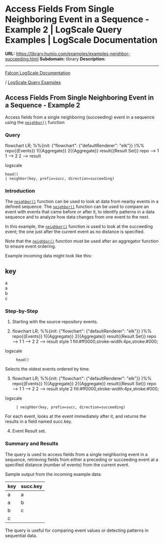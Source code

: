 # Access Fields From Single Neighboring Event in a Sequence - Example 2 | LogScale Query Examples | LogScale Documentation

**URL:** https://library.humio.com/examples/examples-neighbor-succeeding.html
**Subdomain:** library
**Description:** 

---

[Falcon LogScale Documentation](https://library.humio.com)

/ [LogScale Query Examples](examples.html)

## Access Fields From Single Neighboring Event in a Sequence - Example 2

Access fields from a single neighboring (succeeding) event in a sequence using the [`neighbor()`](https://library.humio.com/data-analysis/functions-neighbor.html) function 

### Query

flowchart LR; %%{init: {"flowchart": {"defaultRenderer": "elk"}} }%% repo{{Events}} 1{{Aggregate}} 2{{Aggregate}} result{{Result Set}} repo --> 1 1 --> 2 2 --> result

logscale
    
    
    head()
    | neighbor(key, prefix=succ, direction=succeeding)

### Introduction

The [`neighbor()`](https://library.humio.com/data-analysis/functions-neighbor.html) function can be used to look at data from nearby events in a defined sequence. The [`neighbor()`](https://library.humio.com/data-analysis/functions-neighbor.html) function can be used to compare an event with events that came before or after it, to identify patterns in a data sequence and to analyze how data changes from one event to the next. 

In this example, the [`neighbor()`](https://library.humio.com/data-analysis/functions-neighbor.html) function is used to look at the succeeding event; the one just after the current event as no distance is specified. 

Note that the [`neighbor()`](https://library.humio.com/data-analysis/functions-neighbor.html) function must be used after an aggregator function to ensure event ordering. 

Example incoming data might look like this: 

key  
---  
a  
a  
b  
c  
  
### Step-by-Step

  1. Starting with the source repository events.

  2. flowchart LR; %%{init: {"flowchart": {"defaultRenderer": "elk"}} }%% repo{{Events}} 1{{Aggregate}} 2{{Aggregate}} result{{Result Set}} repo --> 1 1 --> 2 2 --> result style 1 fill:#ff0000,stroke-width:4px,stroke:#000;

logscale
         
         head()

Selects the oldest events ordered by time. 

  3. flowchart LR; %%{init: {"flowchart": {"defaultRenderer": "elk"}} }%% repo{{Events}} 1{{Aggregate}} 2{{Aggregate}} result{{Result Set}} repo --> 1 1 --> 2 2 --> result style 2 fill:#ff0000,stroke-width:4px,stroke:#000;

logscale
         
         | neighbor(key, prefix=succ, direction=succeeding)

For each event, looks at the event immediately after it, and returns the results in a field named succ.key. 

  4. Event Result set.




### Summary and Results

The query is used to access fields from a single neighboring event in a sequence, retrieving fields from either a preceding or succeeding event at a specified distance (number of events) from the current event. 

Sample output from the incoming example data: 

key| succ.key  
---|---  
a| a  
a| b  
b| c  
c| <no value>  
  
The query is useful for comparing event values or detecting patterns in sequential data.
